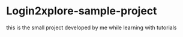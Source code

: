 # Login2xplore-sample-project
this is the small project developed by me while learning with tutorials 
